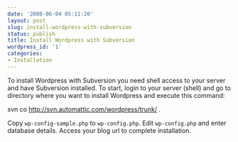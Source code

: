 ```yaml
---
date: '2008-06-04 05:11:20'
layout: post
slug: install-wordpress-with-subversion
status: publish
title: Install Wordpress with Subversion
wordpress_id: '1'
categories:
- Installation
---
```


To install Wordpress with Subversion you need shell access to your server and have Subversion installed.  To start, login to your server (shell) and go to directory where you want to install Wordpress and execute this command:

svn co http://svn.automattic.com/wordpress/trunk/ .

Copy `wp-config-sample.php` to `wp-config.php`.   Edit `wp-config.php` and enter database details.  Access your blog url to complete installation.
